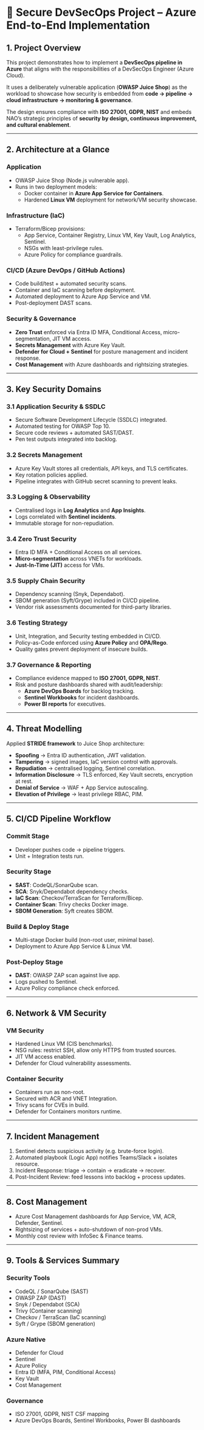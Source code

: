# 🔹 Secure DevSecOps Project – Azure End-to-End Implementation

## 1. Project Overview
This project demonstrates how to implement a **DevSecOps pipeline in Azure** that aligns with the responsibilities of a DevSecOps Engineer (Azure Cloud).

It uses a deliberately vulnerable application (**OWASP Juice Shop**) as the workload to showcase how security is embedded from **code → pipeline → cloud infrastructure → monitoring & governance**.

The design ensures compliance with **ISO 27001, GDPR, NIST** and embeds NAO’s strategic principles of **security by design, continuous improvement, and cultural enablement**.

---

## 2. Architecture at a Glance

### Application
- OWASP Juice Shop (Node.js vulnerable app).  
- Runs in two deployment models:  
  - Docker container in **Azure App Service for Containers**.  
  - Hardened **Linux VM** deployment for network/VM security showcase.  

### Infrastructure (IaC)
- Terraform/Bicep provisions:  
  - App Service, Container Registry, Linux VM, Key Vault, Log Analytics, Sentinel.  
  - NSGs with least-privilege rules.  
  - Azure Policy for compliance guardrails.  

### CI/CD (Azure DevOps / GitHub Actions)
- Code build/test + automated security scans.  
- Container and IaC scanning before deployment.  
- Automated deployment to Azure App Service and VM.  
- Post-deployment DAST scans.  

### Security & Governance
- **Zero Trust** enforced via Entra ID MFA, Conditional Access, micro-segmentation, JIT VM access.  
- **Secrets Management** with Azure Key Vault.  
- **Defender for Cloud + Sentinel** for posture management and incident response.  
- **Cost Management** with Azure dashboards and rightsizing strategies.  

---

## 3. Key Security Domains

### 3.1 Application Security & SSDLC
- Secure Software Development Lifecycle (SSDLC) integrated.  
- Automated testing for OWASP Top 10.  
- Secure code reviews + automated SAST/DAST.  
- Pen test outputs integrated into backlog.  

### 3.2 Secrets Management
- Azure Key Vault stores all credentials, API keys, and TLS certificates.  
- Key rotation policies applied.  
- Pipeline integrates with GitHub secret scanning to prevent leaks.  

### 3.3 Logging & Observability
- Centralised logs in **Log Analytics** and **App Insights**.  
- Logs correlated with **Sentinel incidents**.  
- Immutable storage for non-repudiation.  

### 3.4 Zero Trust Security
- Entra ID MFA + Conditional Access on all services.  
- **Micro-segmentation** across VNETs for workloads.  
- **Just-In-Time (JIT)** access for VMs.  

### 3.5 Supply Chain Security
- Dependency scanning (Snyk, Dependabot).  
- SBOM generation (Syft/Grype) included in CI/CD pipeline.  
- Vendor risk assessments documented for third-party libraries.  

### 3.6 Testing Strategy
- Unit, Integration, and Security testing embedded in CI/CD.  
- Policy-as-Code enforced using **Azure Policy** and **OPA/Rego**.  
- Quality gates prevent deployment of insecure builds.  

### 3.7 Governance & Reporting
- Compliance evidence mapped to **ISO 27001, GDPR, NIST**.  
- Risk and posture dashboards shared with audit/leadership:  
  - **Azure DevOps Boards** for backlog tracking.  
  - **Sentinel Workbooks** for incident dashboards.  
  - **Power BI reports** for executives.  

---

## 4. Threat Modelling
Applied **STRIDE framework** to Juice Shop architecture:  
- **Spoofing** → Entra ID authentication, JWT validation.  
- **Tampering** → signed images, IaC version control with approvals.  
- **Repudiation** → centralised logging, Sentinel correlation.  
- **Information Disclosure** → TLS enforced, Key Vault secrets, encryption at rest.  
- **Denial of Service** → WAF + App Service autoscaling.  
- **Elevation of Privilege** → least privilege RBAC, PIM.  

---

## 5. CI/CD Pipeline Workflow

### Commit Stage
- Developer pushes code → pipeline triggers.  
- Unit + Integration tests run.  

### Security Stage
- **SAST**: CodeQL/SonarQube scan.  
- **SCA**: Snyk/Dependabot dependency checks.  
- **IaC Scan**: Checkov/TerraScan for Terraform/Bicep.  
- **Container Scan**: Trivy checks Docker image.  
- **SBOM Generation**: Syft creates SBOM.  

### Build & Deploy Stage
- Multi-stage Docker build (non-root user, minimal base).  
- Deployment to Azure App Service & Linux VM.  

### Post-Deploy Stage
- **DAST**: OWASP ZAP scan against live app.  
- Logs pushed to Sentinel.  
- Azure Policy compliance check enforced.  

---

## 6. Network & VM Security

### VM Security
- Hardened Linux VM (CIS benchmarks).  
- NSG rules: restrict SSH, allow only HTTPS from trusted sources.  
- JIT VM access enabled.  
- Defender for Cloud vulnerability assessments.  

### Container Security
- Containers run as non-root.  
- Secured with ACR and VNET Integration.  
- Trivy scans for CVEs in build.  
- Defender for Containers monitors runtime.  

---

## 7. Incident Management
1. Sentinel detects suspicious activity (e.g. brute-force login).  
2. Automated playbook (Logic App) notifies Teams/Slack + isolates resource.  
3. Incident Response: triage → contain → eradicate → recover.  
4. Post-Incident Review: feed lessons into backlog + process updates.  

---

## 8. Cost Management
- Azure Cost Management dashboards for App Service, VM, ACR, Defender, Sentinel.  
- Rightsizing of services + auto-shutdown of non-prod VMs.  
- Monthly cost review with InfoSec & Finance teams.  

---

## 9. Tools & Services Summary

### Security Tools
- CodeQL / SonarQube (SAST)  
- OWASP ZAP (DAST)  
- Snyk / Dependabot (SCA)  
- Trivy (Container scanning)  
- Checkov / TerraScan (IaC scanning)  
- Syft / Grype (SBOM generation)  

### Azure Native
- Defender for Cloud  
- Sentinel  
- Azure Policy  
- Entra ID (MFA, PIM, Conditional Access)  
- Key Vault  
- Cost Management  

### Governance
- ISO 27001, GDPR, NIST CSF mapping  
- Azure DevOps Boards, Sentinel Workbooks, Power BI dashboards  

